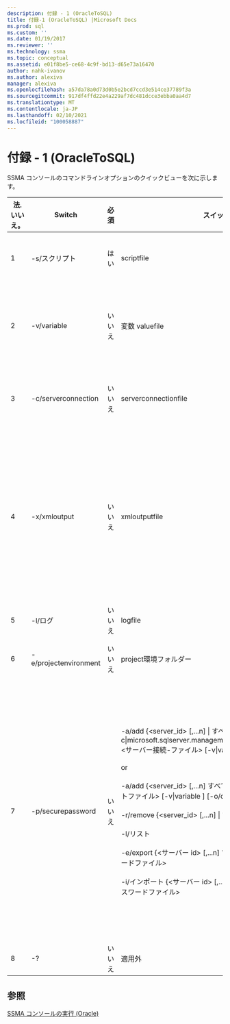 ```yaml
---
description: 付録 - 1 (OracleToSQL)
title: 付録-1 (OracleToSQL) |Microsoft Docs
ms.prod: sql
ms.custom: ''
ms.date: 01/19/2017
ms.reviewer: ''
ms.technology: ssma
ms.topic: conceptual
ms.assetid: e01f8be5-ce68-4c9f-bd13-d65e73a16470
author: nahk-ivanov
ms.author: alexiva
manager: alexiva
ms.openlocfilehash: a57da78a0d73d0b5e2bcd7ccd3e514ce37789f3a
ms.sourcegitcommit: 917df4ffd22e4a229af7dc481dcce3ebba0aa4d7
ms.translationtype: MT
ms.contentlocale: ja-JP
ms.lasthandoff: 02/10/2021
ms.locfileid: "100058887"
---
```

# <a name="appendix---1-oracletosql"></a>付録 - 1 (OracleToSQL)
SSMA コンソールのコマンドラインオプションのクイックビューを次に示します。  
  
|法. いいえ。|Switch|必須|スイッチ引数|許可される値|  
|-----------|----------|-------------|-------------------|--------------------|  
|1|-s/スクリプト|はい|scriptfile|有効な XML ファイル名です。<br /><br />コンソールスクリプト定義ファイル。|  
|2|-v/variable|いいえ|変数 valuefile|有効な XML ファイル名です。<br /><br />スクリプトファイルで変数を使用する場合は、このファイルを指定する必要があります。|  
|3|-c/serverconnection|いいえ|serverconnectionfile|有効な XML ファイル名です。<br /><br />このファイルには、サーバーの接続情報が含まれています。|  
|4|-x/xmloutput|いいえ|xmloutputfile|このオプションは、XML 形式のコンソール出力を示します。 このオプションが指定されていない場合、既定の出力はテキスト形式です。<br /><br />Xmloutputfile が指定されていない場合、XML 出力はに送られ `STDOUT` ます。<br /><br />Xmloutputfile は、コンソール出力を XML 形式で記述するファイルの名前です。|  
|5|-l/ログ|いいえ|logfile|有効なファイル名です。|  
|6|-e/projectenvironment|いいえ|project環境フォルダー|SSMA プロジェクト環境ファイルを含む有効なフォルダー名です。|  
|7|-p/securepassword|いいえ|-a/add {<server_id> [,...n] &#124; すべて}-c&#124;microsoft.sqlserver.management.common.serverconnection> <サーバー接続-ファイル> [-v&#124;variable <variable-file>] [-o/overwrite]<br /><br />or<br /><br />-a/add {<server_id> [,...n] すべての}-s&#124;スクリプトを &#124; <スクリプトファイル> [-v&#124;variable <variable-file>] [-o/overwrite]<br /><br />-r/remove {<server_id> [,...n] &#124; すべて}<br /><br />-l/リスト<br /><br />-e/export {<サーバー id> [,...n] すべてを &#124;} <暗号化されたパスワードファイル><br /><br />-i/インポート {<サーバー id> [,...n] すべてを &#124;} <暗号化されたパスワードファイル>|このオプションを指定する場合は、他のオプションと組み合わせることはできません。<br /><br />サーバー id: サーバー {string} に対して指定された一意の ID<br /><br />サーバー-接続-ファイル: サーバー定義ファイル (serverconnectionfile または scriptfile)。<br /><br />変数-値-ファイル: 変数定義ファイルで、サーバー接続ファイルで使用されます。<br /><br />暗号化-パスワードファイル: ユーザー指定のパスフレーズを使用して暗号化されたサーバーパスワードファイルです。|  
|8|-?|いいえ|適用外|適用しない|  
  
## <a name="see-also"></a>参照  
[SSMA コンソールの実行 (Oracle)](./executing-the-ssma-console-oracletosql.md)  
